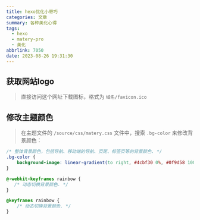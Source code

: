 ```yaml
---
title: hexo优化小寄巧
categories: 文章
summary: 各种美化心得
tags:
  - hexo
  - matery-pro
  - 美化
abbrlink: 7050
date: 2023-08-26 19:31:30
---
```

## 获取网站logo
>直接访问这个网址下载图标，格式为 `域名/favicon.ico`
## 修改主题颜色
>在主题文件的 `/source/css/matery.css` 文件中，搜索 `.bg-color` 来修改背景颜色：
```css
/* 整体背景颜色，包括导航、移动端的导航、页尾、标签页等的背景颜色. */
.bg-color {
    background-image: linear-gradient(to right, #4cbf30 0%, #0f9d58 100%);
}

@-webkit-keyframes rainbow {
   /* 动态切换背景颜色. */
}

@keyframes rainbow {
    /* 动态切换背景颜色. */
}
```
